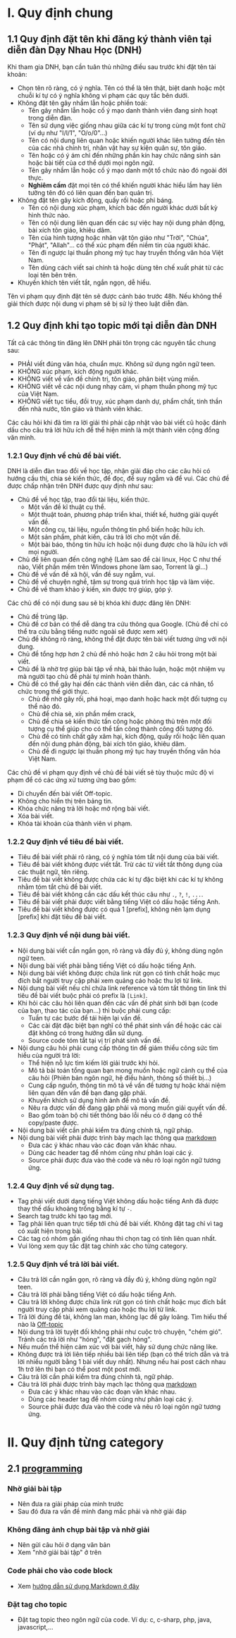 
# I. Quy định chung

## 1.1 Quy định đặt tên khi đăng ký thành viên tại diễn đàn Dạy Nhau Học (DNH)

Khi tham gia DNH, bạn cần tuân thủ những điều sau trước khi đặt tên tài khoản:

- Chọn tên rõ ràng, có ý nghĩa. Tên có thể là tên thật, biệt danh hoặc một chuỗi kí tự có ý nghĩa không vi phạm các quy tắc bên dưới.
- Không đặt tên gây nhầm lẫn hoặc phiền toái:
  - Tên gây nhầm lẫn hoặc cố ý mạo danh thành viên đang sinh hoạt trong diễn đàn.
  - Tên sử dụng việc giống nhau giữa các kí tự trong cùng một font chữ (ví dụ như "I/l/1", "O/o/0"...)
  - Tên có nội dung liên quan hoặc khiến người khác liên tưởng đến tên của các nhà chính trị, nhân vật hay sự kiện quân sự, tôn giáo. 
  - Tên hoặc có ý ám chỉ đến những phần kín hay chức năng sinh sản hoặc bài tiết của cơ thể dưới mọi ngôn ngữ.
  - Tên gây nhầm lẫn hoặc cố ý mạo danh một tổ chức nào đó ngoài đời thực.
  - **Nghiêm cấm** đặt mọi tên có thể khiến người khác hiểu lầm hay liên tưởng tên đó có liên quan đến ban quản trị.
- Không đặt tên gây kích động, quấy rối hoặc phỉ báng.
  - Tên có nội dung xúc phạm, khích bác đến người khác dưới bất kỳ hình thức nào.
  - Tên có nội dung liên quan đến các sự việc hay nội dung phản động, bài xích tôn giáo, khiêu dâm.
  - Tên của hình tượng hoặc nhân vật tôn giáo như "Trời", "Chúa", "Phật", "Allah"... có thể xúc phạm đến niềm tin của người khác.
  - Tên đi ngược lại thuần phong mỹ tục hay truyền thống văn hóa Việt Nam.
  - Tên dùng cách viết sai chính tả hoặc dùng tên chế xuất phát từ các loại tên bên trên.
- Khuyến khích tên viết tắt, ngắn ngọn, dễ hiểu.

Tên vi phạm quy định đặt tên sẽ được cảnh báo trước 48h. Nếu không thể giải thích được nội dung vi phạm sẽ bị sử lý theo luật diễn đàn.

## 1.2 Quy định khi tạo topic mới tại diễn đàn DNH

Tất cả các thông tin đăng lên DNH phải tôn trọng các nguyên tắc chung sau:

- PHẢI viết đúng văn hóa, chuẩn mực. Không sử dụng ngôn ngữ teen.
- KHÔNG xúc phạm, kích động người khác.
- KHÔNG viết về vấn đề chính trị, tôn giáo, phân biệt vùng miền.
- KHÔNG viết về các nội dung nhạy cảm, vi phạm thuần phong mỹ tục của Việt Nam.
- KHÔNG viết tục tiểu, đồi trụy, xúc phạm danh dự, phẩm chất, tinh thần đến nhà nước, tôn giáo và thành viên khác.

Các câu hỏi khi đã tìm ra lời giải thì phải cập nhật vào bài viết cũ hoặc đánh dấu cho câu trả lời hữu ích để thể hiện mình là một thành viên cộng đồng văn minh.

### 1.2.1 Quy định về chủ đề bài viết.

DNH là diễn đàn trao đổi về học tập, nhận giải đáp cho các câu hỏi có hướng cầu thị, chia sẻ kiến thức, để đọc, để suy ngẫm và để vui. Các chủ đề được chấp nhận trên DNH được quy định như sau:

- Chủ đề về học tập, trao đổi tài liệu, kiến thức.
  - Một vấn đề kĩ thuật cụ thể.
  - Một thuật toán, phương pháp triển khai, thiết kế, hướng giải quyết vấn đề.
  - Một công cụ, tài liệu, nguồn thông tin phổ biến hoặc hữu ích.
  - Một sản phẩm, phát kiến, câu trả lời cho một vấn đề.
  - Một bài báo, thông tin hữu ích hoặc nội dung được cho là hữu ích với mọi người.
- Chủ đề liên quan đến công nghệ (Làm sao để cài linux, Học C như thế nào, Viết phần mềm trên Windows phone làm sao, Torrent là gì...)
- Chủ đề về vấn đề xã hội, vấn đề suy ngẫm, vui.
- Chủ đề về chuyện nghề, tâm sự trong quá trình học tập và làm việc.
- Chủ đề về tham khảo ý kiến, xin được trợ giúp, góp ý.

Các chủ đề có nội dung sau sẽ bị khóa khi được đăng lên DNH:

- Chủ đề trùng lặp.
- Chủ đề cơ bản có thể dễ dàng tra cứu thông qua Google. (Chủ đề chỉ có thể tra cứu bằng tiếng nước ngoài sẽ được xem xét)
- Chủ đề không rõ ràng, không thể đặt được tên bài viết tương ứng với nội dung.
- Chủ đề tổng hợp hơn 2 chủ đề nhỏ hoặc hơn 2 câu hỏi trong một bài viết.
- Chủ đề là nhờ trợ giúp bài tập về nhà, bài thảo luận, hoặc một nhiệm vụ mà người tạo chủ đề phải tự mình hoàn thành.
- Chủ đề có thể gây hại đến các thành viên diễn đàn, các cá nhân, tổ chức trong thế giới thực.
  - Chủ đề nhờ gây rối, phá hoại, mạo danh hoặc hack một đối tượng cụ thể nào đó.
  - Chủ đề chia sẻ, xin phần mềm crack,
  - Chủ đề chia sẻ kiến thức tấn công hoặc phòng thủ trên một đối tượng cụ thể giúp cho có thể tấn công thành công đối tượng đó.
  - Chủ đề có tính chất gây xâm hại, kích động, quấy rối hoặc liên quan đến nội dung phản động, bài xích tôn giáo, khiêu dâm.
  - Chủ đề đi ngược lại thuần phong mỹ tục hay truyền thống văn hóa Việt Nam.

Các chủ đề vi phạm quy định về chủ đề bài viết sẽ tùy thuộc mức độ vi phạm để có các ứng xử tương ứng bao gồm:

- Di chuyển đến bài viết Off-topic.
- Không cho hiển thị trên bảng tin.
- Khóa chức năng trả lời hoặc mở rộng bài viết.
- Xóa bài viết.
- Khóa tài khoản của thành viên vi phạm.

### 1.2.2 Quy định về tiêu đề bài viết.

- Tiêu đề bài viết phải rõ ràng, có ý nghĩa tóm tắt nội dung của bài viết.
- Tiêu đề bài viết không được viết tắt. Trừ các từ viết tắt thông dụng của các thuật ngữ, tên riêng.
- Tiêu đề bài viết không được chứa các kí tự đặc biệt khi các kí tự không nhằm tóm tắt chủ đề bài viết.
- Tiêu đề bài viết không cần các dấu kết thúc câu như `.`, `?`, `!`, `...`.
- Tiêu đề bài viết phải được viết bằng tiếng Việt có dấu hoặc tiếng Anh.
- Tiêu đề bài viết không được có quá 1 [prefix], không nên lạm dụng [prefix] khi đặt tiêu đề bài viết.

### 1.2.3 Quy định về nội dung bài viết.

- Nội dung bài viết cần ngắn gọn, rõ ràng và đầy đủ ý, không dùng ngôn ngữ teen.
- Nội dung bài viết phải bằng tiếng Việt có dấu hoặc tiếng Anh.
- Nội dung bài viết không được chứa link rút gọn có tính chất hoặc mục đích bắt người truy cập phải xem quảng cáo hoặc thu lợi từ link.
- Nội dung bài viết nếu chỉ chứa link reference và tóm tắt thông tin link thì tiêu đề bài viết buộc phải có prefix là `[Link]`.
- Khi hỏi các câu hỏi liên quan đến các vấn đề phát sinh bởi bạn (code của bạn, thao tác của bạn...) thì buộc phải cung cấp:
  - Tuần tự các bước để tái hiện lại vấn đề.
  - Các cài đặt đặc biệt bạn nghĩ có thể phát sinh vấn đề hoặc các cài đặt không có trong hướng dẫn sử dụng.
  - Source code tóm tắt tại vị trí phát sinh vấn đề.
- Nội dung câu hỏi phải cung cấp thông tin để giảm thiểu công sức tìm hiểu của người trả lời:
  - Thể hiện nỗ lực tìm kiếm lời giải trước khi hỏi.
  - Mô tả bài toán tổng quan bạn mong muốn hoặc ngữ cảnh cụ thể của câu hỏi (Phiên bản ngôn ngữ, hệ điều hành, thông số thiết bị...)
  - Cung cấp nguồn, thông tin mô tả về vấn đề tương tự hoặc khái niệm liên quan đến vấn đề bạn đang gặp phải.
  - Khuyến khích sử dụng hình ảnh để mô tả vấn đề.
  - Nêu ra được vấn đề đang gặp phải và mong muốn giải quyết vấn đề.
  - Bao gồm toàn bộ chi tiết thông báo lỗi nếu có ở dạng có thể copy/paste được.
- Nội dung bài viết cần phải kiểm tra đúng chính tả, ngữ pháp.
- Nội dung bài viết phải được trình bày mạch lạc thông qua [markdown](https://daynhauhoc.com/t/markdown-trong-daynhauhoc-com/11040)
  - Đưa các ý khác nhau vào các đoạn văn khác nhau.
  - Dùng các header tag để nhóm cũng như phân loại các ý.
  - Source phải được đưa vào thẻ code và nêu rõ loại ngôn ngữ tương ứng.

### 1.2.4 Quy định về sử dụng tag.

- Tag phải viết dưới dạng tiếng Việt không dấu hoặc tiếng Anh đã được thay thế dấu khoảng trống bằng kí tự `-`.
- Search tag trước khi tạo tag mới.
- Tag phải liên quan trực tiếp tới chủ đề bài viết. Không đặt tag chỉ vì tag có xuất hiện trong bài.
- Các tag có nhóm gần giống nhau thì chọn tag có tính liên quan nhất.
- Vui lòng xem quy tắc đặt tag chính xác cho từng category.

### 1.2.5 Quy định về trả lời bài viết.

- Câu trả lời cần ngắn gọn, rõ ràng và đầy đủ ý, không dùng ngôn ngữ teen.
- Câu trả lời phải bằng tiếng Việt có dấu hoặc tiếng Anh.
- Câu trả lời không được chứa link rút gọn có tính chất hoặc mục đích bắt người truy cập phải xem quảng cáo hoặc thu lợi từ link.
- Trả lời đúng đề tài, không lan man, không lạc đề gây loãng. Tìm hiểu thế nào là [Off-topic](https://daynhauhoc.com/t/off-topic-la-gi/4195)
- Nội dung trả lời tuyệt đối không phải như cuộc trò chuyện, "chém gió". Tránh các trả lời như "hóng", "đặt gạch hóng".
- Nếu muốn thể hiện cảm xúc với bài viết, hãy sử dụng chức năng like.
- Không được trả lời liên tiếp nhiều bài liên tiếp (bạn có thể trích dẫn và trả lời nhiều người bằng 1 bài viết duy nhất). Nhưng nếu hai post cách nhau 1h trở lên thì bạn có thể post một post mới.
- Câu trả lời cần phải kiểm tra đúng chính tả, ngữ pháp.
- Câu trả lời phải được trình bày mạch lạc thông qua [markdown](https://daynhauhoc.com/t/markdown-trong-daynhauhoc-com/11040)
  - Đưa các ý khác nhau vào các đoạn văn khác nhau.
  - Dùng các header tag để nhóm cũng như phân loại các ý.
  - Source phải được đưa vào thẻ code và nêu rõ loại ngôn ngữ tương ứng.

# II. Quy định từng category

## 2.1 [programming](http://daynhauhoc.com/c/programming)

### Nhờ giải bài tập
- Nên đưa ra giải pháp của mình trước
- Sau đó đưa ra vấn đề mình đang mắc phải và nhờ giải đáp

### Không đăng ảnh chụp bài tập và nhờ giải
- Nên gửi câu hỏi ở dạng văn bản
- Xem "nhờ giải bài tập" ở trên

### Code phải cho vào code block
- Xem [hướng dẫn sử dụng Markdown ở đây](http://daynhauhoc.com/t/cach-post-code-dung-markdown-trong-category-programming/112)

### Đặt tag cho topic
- Đặt tag topic theo ngôn ngữ của code. Ví dụ: c, c-sharp, php, java, javascript,...

